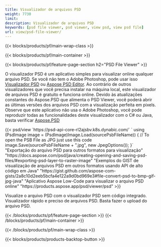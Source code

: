 ```yaml
---
title: Visualizador de arquivos PSD
weight: 7730
limit: 
description: Visualizador de arquivos PSD
keywords: [psd file viewer, psd viewer, view psd, view psd file]
url: view/psd-file-viewer/
---
```


{{< blocks/products/pf/main-wrap-class >}}

{{< blocks/products/pf/main-container >}}

{{< blocks/products/pf/feature-page-section h2="PSD File Viewer" >}}
<p>O visualizador PSD é um aplicativo simples para visualizar online qualquer arquivo PSD. Se você não tem o Adobe Photoshop, pode usar isso <a href="/psd/view/psd-file-viewer">Visualizador PSD</a> ou <a href="https://products.aspose.app/psd/editor">Aspose PSD Editor</a>. Ao contrário de outros visualizadores que você precisa instalar na máquina local, este visualizador de arquivos PSD é gratuito e funciona online. Devido às atualizações constantes do Aspose.PSD que alimenta o PSD Viewer, você poderá abrir as últimas versões dos arquivos PSD com a visualização perfeita em pixels. Observe que este aplicativo não usa o Adobe Photoshop, você pode reproduzir todas as funcionalidades deste visualizador com o C# ou Java, basta verificar <a href="https://products.aspose.com/psd">Aspose.PSD</a></p>
{{< psd/view `https://psd-api-core-rl2ajsbv.k8s.dynabic.com/` 
`    using (PsdImage image = (PsdImage)Image.Load(sourcePsbFileName))
    {
	    // To open the PSB File as JPG just use this code
        image.Save(sourcePsbFileName + ".jpg",  new JpegOptions());
    }` 
"Exportação do arquivo PSD para outros formatos para visualização" "https://docs.aspose.com/psd/java/creating-opening-and-saving-psd-files/#exporting-psd-layer-to-raster-image" 
"Exemplos do GIST de visualização de arquivos PSD em outros formatos usando API de alto código em Java" "https://gist.github.com/aspose-com-gists/2a8c10d2eeb5bcfa4e122a9d0bd969e3#file-convert-psd-to-bmp-gif-jpg-java" 
"Aplicativo Aspose Low-Code para visualizar o arquivo PSD online" "https://products.aspose.app/psd/viewer/psd" >}}
<p>Visualize o arquivo PSD com o visualizador PSD sem código integrado. Visualizador rápido e preciso de arquivos PSD. Basta fazer o upload do arquivo PSD.</p>
{{< /blocks/products/pf/feature-page-section >}}
{{< /blocks/products/pf/main-container >}}


{{< /blocks/products/pf/main-wrap-class >}}

{{< blocks/products/products-backtop-button >}}
